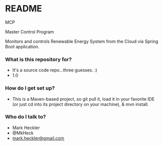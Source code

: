 # README #

MCP

Master Control Program

Monitors and controls Renewable Energy System from the Cloud via Spring Boot application.

### What is this repository for? ###

* It's a source code repo...three guesses. :)
* 1.0

### How do I get set up? ###

* This is a Maven-based project, so git pull it, load it in your favorite IDE (or just cd into its project directory on your machine), & mvn install.

### Who do I talk to? ###

* Mark Heckler
* @MkHeck
* mark.heckler@gmail.com